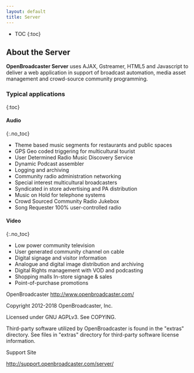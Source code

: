 ```yaml
---
layout: default
title: Server
---
```


 * TOC
{:toc}

## About the Server

__OpenBroadcaster Server__ uses AJAX, Gstreamer, HTML5 and Javascript to deliver a web application in support of broadcast automation, media asset management and crowd-source community programming.

### Typical applications
{:toc}

#### Audio 
{:.no_toc}

 * Theme based music segments for restaurants and public spaces 
 * GPS Geo coded triggering for multicultural tourist 
 * User Determined Radio Music Discovery Service
 * Dynamic Podcast assembler
 * Logging and archiving
 * Community radio administration networking
 * Special interest multicultural  broadcasters 
 * Syndicated in store advertising and PA distribution 
 * Music on Hold for telephone systems
 * Crowd Sourced Community Radio Jukebox
 * Song Requester 100% user-controlled radio

#### Video 
{:.no_toc}

 * Low power community television
 * User generated community channel on cable
 * Digital signage and visitor information 
 * Analogue and digital image distribution and archiving
 * Digital Rights management with VOD and podcasting
 * Shopping malls In-store signage & sales
 * Point-of-purchase promotions

OpenBroadcaster
http://www.openbroadcaster.com/

Copyright 2012-2018 OpenBroadcaster, Inc.

Licensed under GNU AGPLv3.  See COPYING.

Third-party software utilized by OpenBroadcaster is found in the "extras" directory.
See files in "extras" directory for third-party software license information.

Support Site

http://support.openbroadcaster.com/server/
